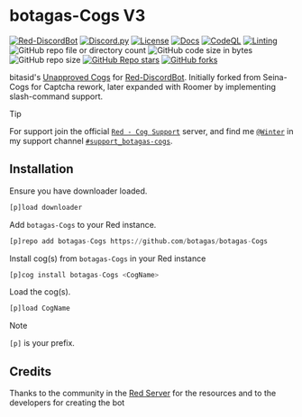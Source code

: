 # botagas-Cogs V3

[![Red-DiscordBot](https://img.shields.io/badge/Red--DiscordBot-V3-red.svg)](https://github.com/Cog-Creators/Red-DiscordBot) [![Discord.py](https://img.shields.io/badge/Discord.py-rewrite-blue.svg)](https://github.com/Rapptz/discord.py/tree/rewrite) [![License](https://img.shields.io/badge/License-MIT-blue)](https://github.com/botagas/botagas-Cogs/blob/main/LICENSE)
[![Docs](https://img.shields.io/badge/DOCS-up-green.svg)](https://cogs.melonbot.io/) [![CodeQL](https://github.com/botagas/botagas-Cogs/actions/workflows/codeql-analysis.yml/badge.svg)](https://github.com/botagas/botagas-Cogs/blob/main/.github/workflows/codeql-analysis.yml) [![Linting](https://github.com/botagas/botagas-Cogs/actions/workflows/tests.yml/badge.svg)](https://github.com/botagas/botagas-Cogs/blob/main/.github/workflows/tests.yml) 
![GitHub repo file or directory count](https://img.shields.io/github/directory-file-count/botagas/botagas-Cogs) ![GitHub code size in bytes](https://img.shields.io/github/languages/code-size/botagas/botagas-Cogs) ![GitHub repo size](https://img.shields.io/github/repo-size/botagas/botagas-Cogs)
[![GitHub Repo stars](https://img.shields.io/github/stars/botagas/botagas-Cogs?style=plastic&color=%23696969)](https://github.com/botagas/botagas-Cogs/stargazers) [![GitHub forks](https://img.shields.io/github/forks/botagas/botagas-Cogs?style=plastic&color=%23696969)](https://github.com/botagas/botagas-Cogs/forks)

bitasid's [Unapproved Cogs](https://cogboard.discord.red/t/botagas-cogs/1319) for [Red-DiscordBot](https://github.com/Cog-Creators/Red-DiscordBot/).
Initially forked from Seina-Cogs for Captcha rework, later expanded with Roomer by implementing slash-command support.


> [!TIP]
> For support join the official [`Red - Cog Support`](https://discord.gg/GET4DVk) server, and find me [`@Winter`](https://discordapp.com/users/326866295150739457) in my support channel [`#support_botagas-cogs`](https://discord.com/channels/240154543684321280/1166073721056931890).


## Installation

Ensure you have downloader loaded.
```py
[p]load downloader
```

Add `botagas-Cogs` to your Red instance.
```py
[p]repo add botagas-Cogs https://github.com/botagas/botagas-Cogs
```

Install cog(s) from `botagas-Cogs` in your Red instance
```py
[p]cog install botagas-Cogs <CogName>
```

Load the cog(s).
```py
[p]load CogName
```

> [!NOTE]
> `[p]` is your prefix.


## Credits
Thanks to the community in the [Red Server](https://discord.gg/red) for the resources and to the developers for creating the bot
